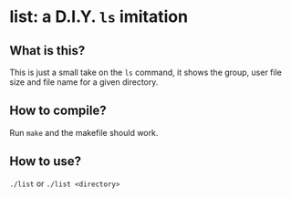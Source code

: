# list: a D.I.Y. `ls` imitation

## What is this?
This is just a small take on the `ls` command, it shows the group, user file size and
file name for a given directory.

## How to compile?
Run `make` and the makefile should work.

## How to use?
`./list` or `./list <directory>`
